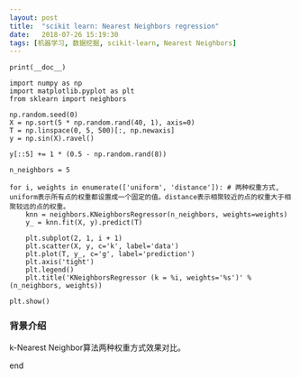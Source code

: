 ```yaml
---
layout: post
title:  "scikit learn: Nearest Neighbors regression"
date:   2018-07-26 15:19:30
tags: [机器学习, 数据挖掘, scikit-learn, Nearest Neighbors]
---
```


    print(__doc__)

    import numpy as np
    import matplotlib.pyplot as plt
    from sklearn import neighbors

    np.random.seed(0)
    X = np.sort(5 * np.random.rand(40, 1), axis=0)
    T = np.linspace(0, 5, 500)[:, np.newaxis]
    y = np.sin(X).ravel()

    y[::5] += 1 * (0.5 - np.random.rand(8))

    n_neighbors = 5

    for i, weights in enumerate(['uniform', 'distance']): # 两种权重方式, uniform表示所有点的权重都设置成一个固定的值。distance表示相聚较近的点的权重大于相聚较远的点的权重。
        knn = neighbors.KNeighborsRegressor(n_neighbors, weights=weights)
        y_ = knn.fit(X, y).predict(T)

        plt.subplot(2, 1, i + 1)
        plt.scatter(X, y, c='k', label='data')
        plt.plot(T, y_, c='g', label='prediction')
        plt.axis('tight')
        plt.legend()
        plt.title('KNeighborsRegressor (k = %i, weights='%s')' % (n_neighbors, weights))

    plt.show()

### 背景介绍
k-Nearest Neighbor算法两种权重方式效果对比。

end
